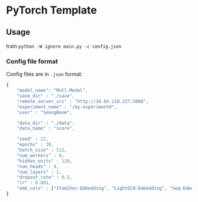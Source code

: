 # PyTorch Template

## Usage
train
`python -W ignore main.py -c config.json`

### Config file format
Config files are in `.json` format:
```javascript
{
    "model_name": "Mutl-Modal",
    "save_dir" : "./save",
    "remote_server_uri" : "http://34.64.110.227:5000",
    "experiment_name" : "/my-experiment6",
    "user" : "SeongBeom",

    "data_dir" : "./data",
    "data_name" : "score",

    "seed" : 22,
    "epochs" : 30,
    "batch_size" : 512,
    "num_workers" : 8,
    "hidden_units" : 128,
    "num_heads" : 8,
    "num_layers" : 1,
    "dropout_rate" : 0.5,
    "lr" : 0.001,
    "emb_cols" : ["Item2Vec-Embedding", "LightGCN-Embedding", "Seq-Embedding"]
}
```
